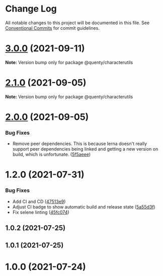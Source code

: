 # Change Log

All notable changes to this project will be documented in this file.
See [Conventional Commits](https://conventionalcommits.org) for commit guidelines.

# [3.0.0](https://github.com/Quenty/NevermoreEngine/compare/@quenty/characterutils@2.1.0...@quenty/characterutils@3.0.0) (2021-09-11)

**Note:** Version bump only for package @quenty/characterutils





# [2.1.0](https://github.com/Quenty/NevermoreEngine/compare/@quenty/characterutils@2.0.0...@quenty/characterutils@2.1.0) (2021-09-05)

**Note:** Version bump only for package @quenty/characterutils





# [2.0.0](https://github.com/Quenty/NevermoreEngine/compare/@quenty/characterutils@1.2.0...@quenty/characterutils@2.0.0) (2021-09-05)


### Bug Fixes

* Remove peer dependencies. This is because lerna doesn't really support peer dependencies being linked and getting a new version on build, which is unfortunate. ([5f5aeee](https://github.com/Quenty/NevermoreEngine/commit/5f5aeeea8de9975435309e53679f0ef7064f9dd0))





# 1.2.0 (2021-07-31)


### Bug Fixes

* Add CI and CD ([47513e9](https://github.com/Quenty/NevermoreEngine/commit/47513e9b568162707534af132396dd8756947dd3))
* Adjust CI badge to show automatic build and release state ([5a55d3f](https://github.com/Quenty/NevermoreEngine/commit/5a55d3f19bf8d66a760d67da9b56ed47fab74656))
* Fix selene linting ([45fc074](https://github.com/Quenty/NevermoreEngine/commit/45fc07489ee59127ac6582689f19a0e87c1e5b5a))



## 1.0.2 (2021-07-25)



## 1.0.1 (2021-07-25)



# 1.0.0 (2021-07-24)
